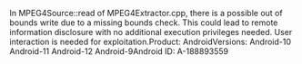 In MPEG4Source::read of MPEG4Extractor.cpp, there is a possible out of bounds write due to a missing bounds check. This could lead to remote information disclosure with no additional execution privileges needed. User interaction is needed for exploitation.Product: AndroidVersions: Android-10 Android-11 Android-12 Android-9Android ID: A-188893559